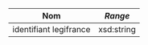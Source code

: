 | **Nom**                | ***Range*** |
| ---------------------- | ----------- |
| identifiant legifrance | xsd:string  |